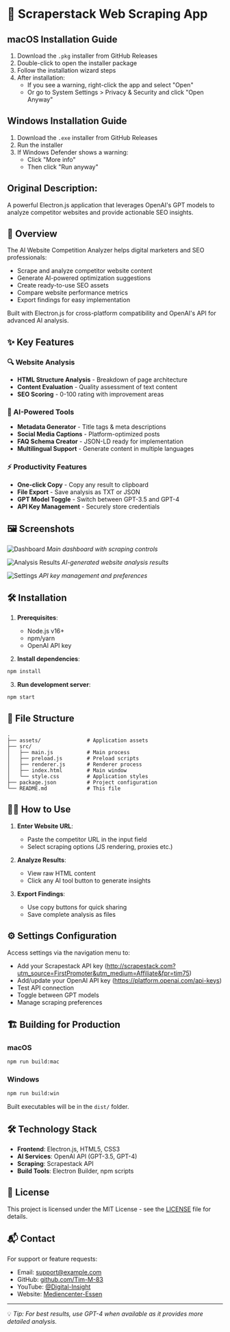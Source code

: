 # 🚀 Scraperstack Web Scraping App

## macOS Installation Guide

1. Download the `.pkg` installer from GitHub Releases
2. Double-click to open the installer package
3. Follow the installation wizard steps
4. After installation:
   - If you see a warning, right-click the app and select "Open"
   - Or go to System Settings > Privacy & Security and click "Open Anyway"

## Windows Installation Guide

1. Download the `.exe` installer from GitHub Releases
2. Run the installer
3. If Windows Defender shows a warning:
   - Click "More info"
   - Then click "Run anyway"

## Original Description:


A powerful Electron.js application that leverages OpenAI's GPT models to analyze competitor websites and provide actionable SEO insights.

## 📖 Overview

The AI Website Competition Analyzer helps digital marketers and SEO professionals:
- Scrape and analyze competitor website content
- Generate AI-powered optimization suggestions
- Create ready-to-use SEO assets
- Compare website performance metrics
- Export findings for easy implementation

Built with Electron.js for cross-platform compatibility and OpenAI's API for advanced AI analysis.

## ✨ Key Features

### 🔍 Website Analysis
- **HTML Structure Analysis** - Breakdown of page architecture
- **Content Evaluation** - Quality assessment of text content
- **SEO Scoring** - 0-100 rating with improvement areas

### 🤖 AI-Powered Tools
- **Metadata Generator** - Title tags & meta descriptions
- **Social Media Captions** - Platform-optimized posts
- **FAQ Schema Creator** - JSON-LD ready for implementation
- **Multilingual Support** - Generate content in multiple languages

### ⚡ Productivity Features
- **One-click Copy** - Copy any result to clipboard
- **File Export** - Save analysis as TXT or JSON
- **GPT Model Toggle** - Switch between GPT-3.5 and GPT-4
- **API Key Management** - Securely store credentials

## 🖼️ Screenshots

![Dashboard](screenshots/dashboard.png)
*Main dashboard with scraping controls*

![Analysis Results](screenshots/analysis.png)
*AI-generated website analysis results*

![Settings](screenshots/settings.png)
*API key management and preferences*

## 🛠️ Installation

1. **Prerequisites**:
   - Node.js v16+
   - npm/yarn
   - OpenAI API key

2. **Install dependencies**:
```bash
npm install
```

3. **Run development server**:
```bash
npm start
```

## 📂 File Structure

```
.
├── assets/               # Application assets
├── src/
│   ├── main.js           # Main process
│   ├── preload.js        # Preload scripts
│   ├── renderer.js       # Renderer process
│   ├── index.html        # Main window
│   └── style.css         # Application styles
├── package.json          # Project configuration
└── README.md             # This file
```

## 🧑‍💻 How to Use

1. **Enter Website URL**:
   - Paste the competitor URL in the input field
   - Select scraping options (JS rendering, proxies etc.)

2. **Analyze Results**:
   - View raw HTML content
   - Click any AI tool button to generate insights

3. **Export Findings**:
   - Use copy buttons for quick sharing
   - Save complete analysis as files

## ⚙️ Settings Configuration

Access settings via the navigation menu to:
- Add your Scrapestack API key (http://scrapestack.com?utm_source=FirstPromoter&utm_medium=Affiliate&fpr=tim75)
- Add/update your OpenAI API key (https://platform.openai.com/api-keys)
- Test API connection
- Toggle between GPT models
- Manage scraping preferences

## 🏗️ Building for Production

### macOS
```bash
npm run build:mac
```

### Windows
```bash
npm run build:win
```

Built executables will be in the `dist/` folder.

## 🛠️ Technology Stack

- **Frontend**: Electron.js, HTML5, CSS3
- **AI Services**: OpenAI API (GPT-3.5, GPT-4)
- **Scraping**: Scrapestack API
- **Build Tools**: Electron Builder, npm scripts

## 📄 License

This project is licensed under the MIT License - see the [LICENSE](LICENSE) file for details.

## 📬 Contact

For support or feature requests:
- Email: support@example.com
- GitHub: [github.com/Tim-M-83](https://github.com/Tim-M-83/)
- YouTube: [@Digital-Insight](https://www.youtube.com/@Digital-Insight)
- Website: [Mediencenter-Essen](https://mediencenteressen.de/)

---

💡 *Tip: For best results, use GPT-4 when available as it provides more detailed analysis.*
